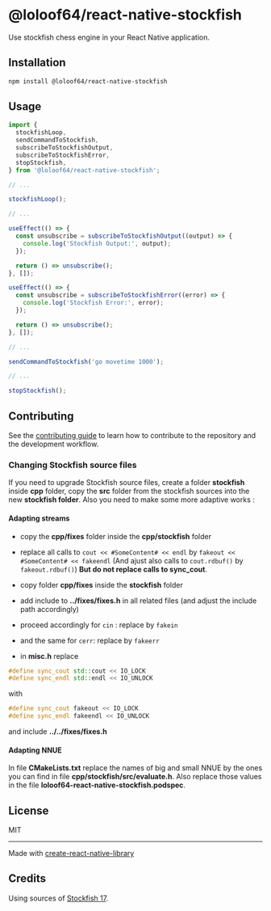 # @loloof64/react-native-stockfish

Use stockfish chess engine in your React Native application.

## Installation

```sh
npm install @loloof64/react-native-stockfish
```

## Usage

```js
import {
  stockfishLoop,
  sendCommandToStockfish,
  subscribeToStockfishOutput,
  subscribeToStockfishError,
  stopStockfish,
} from '@loloof64/react-native-stockfish';

// ...

stockfishLoop();

// ...

useEffect(() => {
  const unsubscribe = subscribeToStockfishOutput((output) => {
    console.log('Stockfish Output:', output);
  });

  return () => unsubscribe();
}, []);

useEffect(() => {
  const unsubscribe = subscribeToStockfishError((error) => {
    console.log('Stockfish Error:', error);
  });

  return () => unsubscribe();
}, []);

// ...

sendCommandToStockfish('go movetime 1000');

// ...

stopStockfish();
```

## Contributing

See the [contributing guide](CONTRIBUTING.md) to learn how to contribute to the repository and the development workflow.

### Changing Stockfish source files

If you need to upgrade Stockfish source files, create a folder **stockfish** inside **cpp** folder, copy the **src** folder from the stockfish sources into the new **stockfish folder**. Also you need to make some more adaptive works :

#### Adapting streams

- copy the **cpp/fixes** folder inside the **cpp/stockfish** folder

- replace all calls to `cout << #SomeContent# << endl` by `fakeout << #SomeContent# << fakeendl` (And ajust also calls to `cout.rdbuf()` by `fakeout.rdbuf()`) **But do not replace calls to sync_cout**.
- copy folder **cpp/fixes** inside the **stockfish** folder
- add include to **../fixes/fixes.h** in all related files (and adjust the include path accordingly)
- proceed accordingly for `cin` : replace by `fakein`
- and the same for `cerr`: replace by `fakeerr`
- in **misc.h** replace

```cpp
#define sync_cout std::cout << IO_LOCK
#define sync_endl std::endl << IO_UNLOCK
```

with

```cpp
#define sync_cout fakeout << IO_LOCK
#define sync_endl fakeendl << IO_UNLOCK
```

and include **../../fixes/fixes.h**

#### Adapting NNUE

In file **CMakeLists.txt** replace the names of big and small NNUE by the ones you can find in file **cpp/stockfish/src/evaluate.h**. Also replace those values in the file **loloof64-react-native-stockfish.podspec**.

## License

MIT

---

Made with [create-react-native-library](https://github.com/callstack/react-native-builder-bob)


## Credits

Using sources of [Stockfish 17](https://stockfishchess.org/).